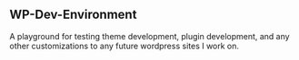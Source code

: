 ## WP-Dev-Environment

A playground for testing theme development, plugin development, and any other customizations to any future wordpress sites I work on.


